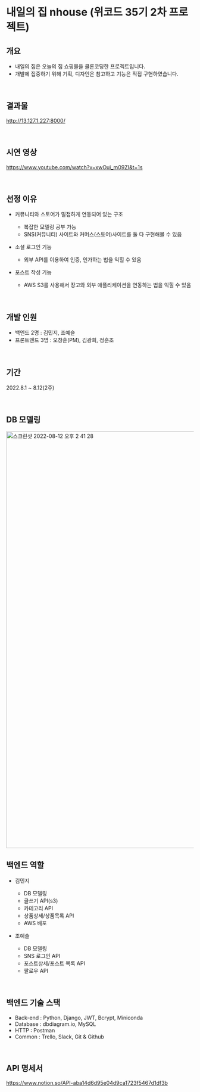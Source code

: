 # 내일의 집 nhouse (위코드 35기 2차 프로젝트)


## 개요
- 내일의 집은 오늘의 집 쇼핑몰을 클론코딩한 프로젝트입니다. 
- 개발에 집중하기 위해 기획, 디자인은 참고하고 기능은 직접 구현하였습니다.

<br>

## 결과물
http://13.127.1.227:8000/

<br>

## 시연 영상
https://www.youtube.com/watch?v=xwOui_m09ZI&t=1s


<br>

## 선정 이유
- 커뮤니티와 스토어가 밀접하게 연동되어 있는 구조
   + 복잡한 모델링 공부 가능
   + SNS(커뮤니티) 사이트와 커머스(스토어)사이트를 둘 다 구현해볼 수 있음

- 소셜 로그인 기능 
   + 외부 API를 이용하여 인증, 인가하는 법을 익힐 수 있음

- 포스트 작성 기능 
   + AWS S3를 사용해서 장고와 외부 애플리케이션을 연동하는 법을 익힐 수 있음

<br>

## 개발 인원
- 백엔드 2명 : 김민지, 조예슬
- 프론트엔드 3명 : 오창훈(PM), 김광희, 정훈조

<br>

## 기간
2022.8.1 ~ 8.12(2주)

<br>

## DB 모델링

<img width="1119" alt="스크린샷 2022-08-12 오후 2 41 28" src="https://user-images.githubusercontent.com/47664802/184291868-638cb04f-b180-40ec-8a93-9a5e95a9f108.png">


<br>

## 백엔드 역할
- 김민지
   - DB 모델링
   - 글쓰기 API(s3)
   - 카테고리 API
   - 상품상세/상품목록 API
   - AWS 배포 
   
- 조예슬
   - DB 모델링
   - SNS 로그인 API
   - 포스트상세/포스트 목록 API
   - 팔로우 API
   
<br>

## 백엔드 기술 스택
- Back-end : Python, Django, JWT, Bcrypt, Miniconda
- Database : dbdiagram.io, MySQL
- HTTP : Postman
- Common : Trello, Slack, Git & Github

<br>

## API 명세서
https://www.notion.so/API-aba14d6d95e04d9ca1723f5467d1df3b
